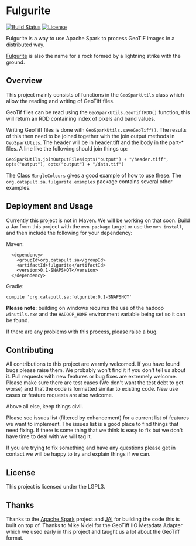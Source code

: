 # Fulgurite

[![Build Status](https://travis-ci.org/SatelliteApplicationsCatapult/fulgurite.svg?branch=master)](https://travis-ci.org/SatelliteApplicationsCatapult/fulgurite)
[![License](https://img.shields.io/badge/licence-LGPLv3-green.svg?style=flat)](https://github.com/SatelliteApplicationsCatapult/fulgurite/blob/master/LICENSE.txt)

Fulgurite is a way to use Apache Spark to process GeoTIF images in a distributed way.

[Fulgurite](https://en.wikipedia.org/wiki/Fulgurite) is also the name for a rock formed by a lightning strike with the
ground.

## Overview

This project mainly consists of functions in the `GeoSparkUtils` class which allow the reading and writing of GeoTiff
files.

GeoTif files can be read using the `GeoSparkUtils.GeoTiffRDD()` function, this will return an RDD containing index of
pixels and band values.

Writing GeoTiff files is done with `GeoSparkUtils.saveGeoTiff()`. The results of this then need to be joined together
with the join output methods in `GeoSparkUtils`. The header will be in header.tiff and the body in the part-* files. A 
line like the following should join things up:

```GeoSparkUtils.joinOutputFiles(opts("output") + "/header.tiff", opts("output"), opts("output") + "/data.tif")```

The Class `MangleColours` gives a good example of how to use these. The `org.catapult.sa.fulgurite.examples` package
contains several other examples.

## Deployment and Usage

Currently this project is not in Maven. We will be working on that soon. Build a Jar from this project with the
`mvn package` target or use the `mvn install`, and then include the following for your dependency:

Maven:
```
  <dependency>
    <groupId>org.catapult.sa</groupId>
    <artifactId>fulgurite</artifactId>
    <version>0.1-SNAPSHOT</version>
  </dependency>
```
Gradle:
```
compile 'org.catapult.sa:fulgurite:0.1-SNAPSHOT'
```

**Please note:** building on windows requires the use of the hadoop `winutils.exe` and the `HADOOP_HOME` environment 
variable being set so it can be found.

If there are any problems with this process, please raise a bug.

## Contributing
All contributions to this project are warmly welcomed. If you have found bugs please raise them. We probably won't find 
it if you don't tell us about it. Pull requests with new features or bug fixes are extremely welcome. Please make sure
there are test cases (We don't want the test debt to get worse) and that the code is formatted similar to existing code.
New use cases or feature requests are also welcome.

Above all else, keep things civil.

Please see issues list (filtered by enhancement) for a current list of features we want to implement. The issues list is
 a good place to find things that need fixing. If there is some thing that we think is easy to fix but we don't have 
 time to deal with we will tag it.

If you are trying to fix something and have any questions please get in contact we will be happy to try and explain 
things if we can.

## License
This project is licensed under the LGPL3.

## Thanks
Thanks to the [Apache Spark](https://github.com/apache/spark) project and [JAI](https://github.com/jai-imageio/jai-imageio-core) 
for building the code this is built on top of. Thanks to Mike Nidel for the GeoTiff IIO Metadata Adapter which we used 
early in this project and taught us a lot about the GeoTiff format.
